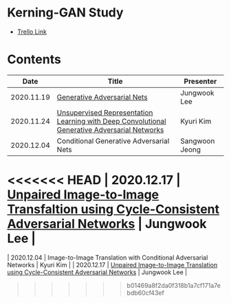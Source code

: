 # Kerning-GAN Study

* [Trello Link](https://trello.com/b/7gkoHX2r/kerning-gan)

# Contents

| Date       | Title                                                        | Presenter       |
| ---------- | ------------------------------------------------------------ | --------------- |
| 2020.11.19 | [Generative Adversarial Nets](https://github.com/KerningCT/Pytorch-GAN/blob/main/PPT/201119_GAN.pdf) | Jungwook Lee     |
| 2020.11.24 | [Unsupervised Representation Learning with Deep Convolutional Generative Adversarial Networks](https://github.com/KerningCT/Pytorch-GAN/blob/main/PPT/201124_DCGAN.pdf) | Kyuri Kim    |
| 2020.12.04 | Conditional Generative Adversarial Nets | Sangwoon Jeong     |
<<<<<<< HEAD
| 2020.12.17 | [Unpaired Image-to-Image Transfaltion using Cycle-Consistent Adversarial Networks](https://github.com/KerningCT/Pytorch-GAN/blob/main/PPT/201217_DCGAN.pdf) | Jungwook Lee    |
=======
| 2020.12.04 | Image-to-Image Translation with Conditional Adversarial Networks | Kyuri Kim     |
| 2020.12.17 | [Unpaired Image-to-Image Translation using Cycle-Consistent Adversarial Networks](https://github.com/KerningCT/Pytorch-GAN/blob/main/PPT/201217_DCGAN.pdf) | Jungwook Lee    |
>>>>>>> b01469a8f2da0f318b1a7cf171a7ebdb60cf43ef
